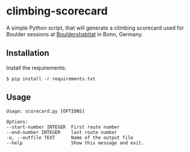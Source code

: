 climbing-scorecard
===

A simple Python script, that will generate a climbing scorecard used for
Boulder sessions at [Bouldershabitat](http://www.bouldershabitat.de/) in
Bonn, Germany.

Installation
---

Install the requirements:

	$ pip install -r requirements.txt


Usage
---

	Usage: scorecard.py [OPTIONS]

	Options:
	--start-number INTEGER  First route number
	--end-number INTEGER    last route number
	-o, --outfile TEXT      Name of the output file
	--help                  Show this message and exit.
